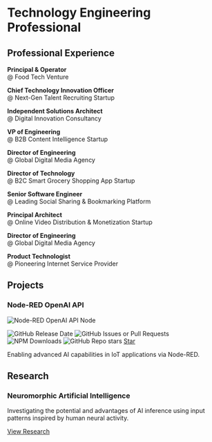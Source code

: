 # Technology Engineering Professional

## Professional Experience

**Principal & Operator**  
@ Food Tech Venture

**Chief Technology Innovation Officer**  
@ Next-Gen Talent Recruiting Startup

**Independent Solutions Architect**  
@ Digital Innovation Consultancy

**VP of Engineering**  
@ B2B Content Intelligence Startup

**Director of Engineering**  
@ Global Digital Media Agency

**Director of Technology**  
@ B2C Smart Grocery Shopping App Startup

**Senior Software Engineer**  
@ Leading Social Sharing & Bookmarking Platform

**Principal Architect**  
@ Online Video Distribution & Monetization Startup

**Director of Engineering**  
@ Global Digital Media Agency

**Product Technologist**  
@ Pioneering Internet Service Provider

## Projects

### Node-RED OpenAI API

![Node-RED OpenAI API Node](https://github.com/allanbunch/allanbunch.github.io/assets/4503640/7c8a8c99-06d1-4303-88ca-bba5b129b178)

![GitHub Release Date](https://img.shields.io/github/release-date/allanbunch/node-red-openai-api) ![GitHub Issues or Pull Requests](https://img.shields.io/github/issues/allanbunch/node-red-openai-api) ![NPM Downloads](https://img.shields.io/npm/d18m/%40inductiv%2Fnode-red-openai-api)
![GitHub Repo stars](https://img.shields.io/github/stars/allanbunch/node-red-openai-api)
<a class="github-button" style="display: inline-block;" href="https://github.com/allanbunch/node-red-openai-api" data-color-scheme="no-preference: light; light: light; dark: dark;" data-icon="octicon-star" aria-label="Star buttons/github-buttons on GitHub">Star</a>

Enabling advanced AI capabilities in IoT applications via Node-RED.

## Research

### Neuromorphic Artificial Intelligence

Investigating the potential and advantages of AI inference using input patterns inspired by human neural activity.

[View Research](./research/neuromorphic-ai-inference.md)

<script async defer src="https://buttons.github.io/buttons.js"></script>
